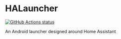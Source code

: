 # HALauncher
[![GitHub Actions status](https://github.com/jcbmln/HALauncher/workflows/CI/CD/badge.svg)](https://github.com/jcbmln/HALauncher/actions?query=workflow%3ACI%2FCD)

An Android launcher designed around Home Assistant
